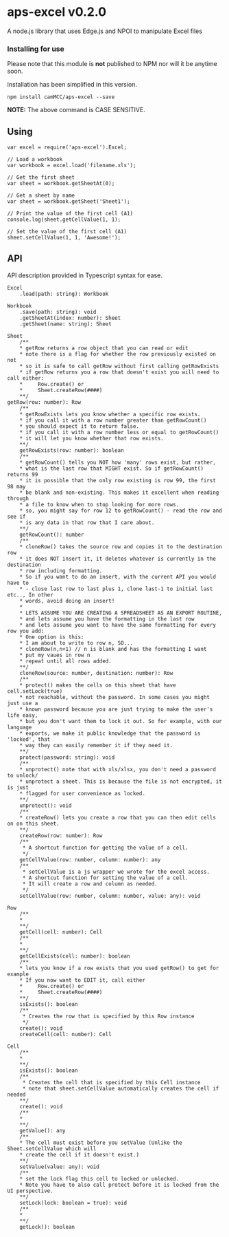 aps-excel v0.2.0
=======================================

A node.js library that uses Edge.js and NPOI to manipulate Excel files


### Installing for use ###

Please note that this module is **not** published to NPM nor will it be anytime soon.

Installation has been simplified in this version.

    npm install camMCC/aps-excel --save

**NOTE:** The above command is CASE SENSITIVE.


## Using ##

    var excel = require('aps-excel').Excel;
    
    // Load a workbook
    var workbook = excel.load('filename.xls');
    
    // Get the first sheet
    var sheet = workbook.getSheetAt(0);

    // Get a sheet by name
    var sheet = workbook.getSheet('Sheet1');
    
    // Print the value of the first cell (A1)
    console.log(sheet.getCellValue(1, 1);

    // Set the value of the first cell (A1)
    sheet.setCellValue(1, 1, 'Awesome!');


## API ##
API description provided in Typescript syntax for ease.

    Excel
        .load(path: string): Workbook

    Workbook
        .save(path: string): void
        .getSheetAt(index: number): Sheet
        .getSheet(name: string): Sheet

    Sheet
        /**
        * getRow returns a row object that you can read or edit
        * note there is a flag for whether the row previously existed on not
        * so it is safe to call getRow without first calling getRowExists
        * if getRow returns you a row that doesn't exist you will need to call either:
        *     Row.create() or 
        *     Sheet.createRow(####)
        **/
	getRow(row: number): Row
        /**
        * getRowExists lets you know whether a specific row exists.
        * if you call it with a row number greater than getRowCount()
        * you should expect it to return false.
        * if you call it with a row number less or equal to getRowCount()
        * it will let you know whether that row exists.
        **/
        getRowExists(row: number): boolean
        /**
        * getRowCount() tells you NOT how 'many' rows exist, but rather,
        * what is the last row that MIGHT exist. So if getRowCount() returns 99
        * it is possible that the only row existing is row 99, the first 98 may
        * be blank and non-existing. This makes it excellent when reading through
        * a file to know when to stop looking for more rows.
        * so, you might say for row 12 to getRowCount() - read the row and see if
        * is any data in that row that I care about.
        **/
        getRowCount(): number
        /**
        * cloneRow() takes the source row and copies it to the destination row
        * it does NOT insert it, it deletes whatever is currently in the destination
        * row including formatting.
        * So if you want to do an insert, with the current API you would have to
        * - close last row to last plus 1, clone last-1 to initial last etc.., In other
        * words, avoid doing an insert!
        *
        * LETS ASSUME YOU ARE CREATING A SPREADSHEET AS AN EXPORT ROUTINE,
        * and lets assume you have the formatting in the last row
        * and lets assume you want to have the same formatting for every row you add:
        * One option is this:
        * I am about to write to row n, SO...
        * cloneRow(n,n+1) // n is blank and has the formatting I want
        * put my vaues in row n
        * repeat until all rows added.
        **/
        cloneRow(source: number, destination: number): Row
        /**
        * protect() makes the cells on this sheet that have cell.setLock(true)
        * not reachable, without the password. In some cases you might just use a
        * known password because you are just trying to make the user's life easy,
        * but you don't want them to lock it out. So for example, with our language
        * exports, we make it public knowledge that the password is 'locked', that 
        * way they can easily remember it if they need it.
        **/
        protect(password: string): void
        /**
        * unprotect() note that with xls/xlsx, you don't need a password to unlock/
        * unprotect a sheet. This is because the file is not encrypted, it is just
        * flagged for user convenience as locked.
        **/
        unprotect(): void
        /**
        * createRow() lets you create a row that you can then edit cells on on this sheet.
        **/
        createRow(row: number): Row
        /**
         * A shortcut function for getting the value of a cell.
         */
        getCellValue(row: number, column: number): any
        /**
         * setCellValue is a js wrapper we wrote for the excel access.
         * A shortcut function for setting the value of a cell.  
         * It will create a row and column as needed.
         */
        setCellValue(row: number, column: number, value: any): void

    Row
        /**
        * 
        **/
        getCell(cell: number): Cell
        /**
        * 
        **/
        getCellExists(cell: number): boolean
        /**
        * lets you know if a row exists that you used getRow() to get for example
        * If you now want to EDIT it, call either
        *     Row.create() or 
        *     Sheet.createRow(####)
        **/
        isExists(): boolean
        /**
         * Creates the row that is specified by this Row instance
         */
        create(): void
        createCell(cell: number): Cell

    Cell
        /**
        * 
        **/
        isExists(): boolean
        /**
         * Creates the cell that is specified by this Cell instance
         * note that sheet.setCellValue automatically creates the cell if needed
        **/
        create(): void
        /**
        *
        **/
        getValue(): any
        /**
        * The cell must exist before you setValue (Unlike the Sheet.setCellValue which will
        * create the cell if it doesn't exist.)
        **/
        setValue(value: any): void
        /**
        * set the lock flag this cell to locked or unlocked.
        * Note you have to also call protect before it is locked from the UI perspective.
        **/
        setLock(lock: boolean = true): void
        /**
        * 
        **/
        getLock(): boolean


